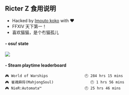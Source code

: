 ## Ricter Z 食用说明
- Hacked by [Imouto koko](https://osu.ppy.sh/users/7679162) with ❤️
- FFXIV 天下第一！
- 喜欢猫猫，是个冇猫孤儿

#### - osu! state
![](http://97.64.19.89:8080/api/v1/stat/4448675)

<!-- steam-box start -->
#### - Steam playtime leaderboard
```text
🎮 World of Warships                 🕘 284 hrs 15 mins
🎮 雀魂麻将(MahjongSoul)                 🕘 1 hrs 56 mins
🎮 NieR:Automata™                    🕘 25 hrs 46 mins
```
<!-- Powered by https://github.com/YouEclipse/steam-box . -->
<!-- steam-box end -->
